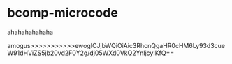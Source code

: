 # bcomp-microcode
ahahahahahaha

amogus>>>>>>>>>>>ewogICJjbWQiOiAic3RhcnQgaHR0cHM6Ly93d3cueW91dHViZS5jb20vd2F0Y2g/dj05WXd0VkQ2YnljcyIKfQ==
